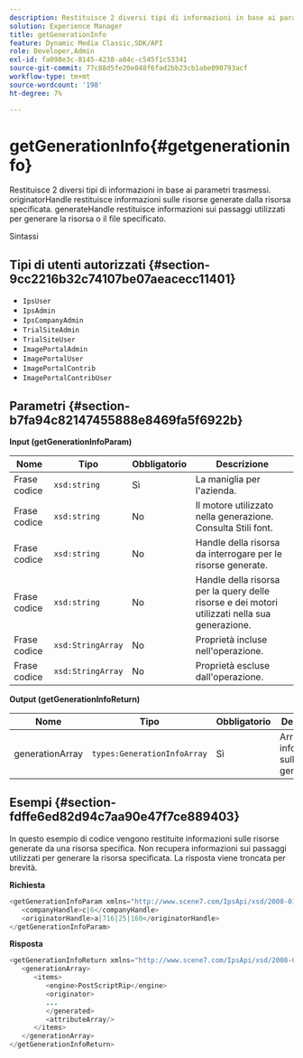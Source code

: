 ```yaml
---
description: Restituisce 2 diversi tipi di informazioni in base ai parametri trasmessi. originatorHandle restituisce informazioni sulle risorse generate dalla risorsa specificata. generateHandle restituisce informazioni sui passaggi utilizzati per generare la risorsa o il file specificato.
solution: Experience Manager
title: getGenerationInfo
feature: Dynamic Media Classic,SDK/API
role: Developer,Admin
exl-id: fa098e3c-8145-4238-a84c-c545f1c53341
source-git-commit: 77c88d5fe20e048f6fad2bb23cb1abe090793acf
workflow-type: tm+mt
source-wordcount: '198'
ht-degree: 7%

---
```


# getGenerationInfo{#getgenerationinfo}

Restituisce 2 diversi tipi di informazioni in base ai parametri trasmessi. originatorHandle restituisce informazioni sulle risorse generate dalla risorsa specificata. generateHandle restituisce informazioni sui passaggi utilizzati per generare la risorsa o il file specificato.

Sintassi

## Tipi di utenti autorizzati {#section-9cc2216b32c74107be07aeacecc11401}

* `IpsUser`
* `IpsAdmin`
* `IpsCompanyAdmin`
* `TrialSiteAdmin`
* `TrialSiteUser`
* `ImagePortalAdmin`
* `ImagePortalUser`
* `ImagePortalContrib`
* `ImagePortalContribUser`

## Parametri {#section-b7fa94c82147455888e8469fa5f6922b}

**Input (getGenerationInfoParam)**

| Nome | Tipo | Obbligatorio | Descrizione |
|---|---|---|---|
| Frase codice | `xsd:string` | Sì | La maniglia per l&#39;azienda. |
| Frase codice | `xsd:string` | No | Il motore utilizzato nella generazione. Consulta Stili font. |
| Frase codice | `xsd:string` | No | Handle della risorsa da interrogare per le risorse generate. |
| Frase codice | `xsd:string` | No | Handle della risorsa per la query delle risorse e dei motori utilizzati nella sua generazione. |
| Frase codice | `xsd:StringArray` | No | Proprietà incluse nell&#39;operazione. |
| Frase codice | `xsd:StringArray` | No | Proprietà escluse dall&#39;operazione. |

**Output (getGenerationInfoReturn)**

| Nome | Tipo | Obbligatorio | Descrizione |
|---|---|---|---|
| generationArray | `types:GenerationInfoArray` | Sì | Array di informazioni sulla generazione. |

## Esempi {#section-fdffe6ed82d94c7aa90e47f7ce889403}

In questo esempio di codice vengono restituite informazioni sulle risorse generate da una risorsa specifica. Non recupera informazioni sui passaggi utilizzati per generare la risorsa specificata. La risposta viene troncata per brevità.

**Richiesta**

```java
<getGenerationInfoParam xmlns="http://www.scene7.com/IpsApi/xsd/2008-01-15">
   <companyHandle>c|6</companyHandle>
   <originatorHandle>a|716|25|160</originatorHandle>
</getGenerationInfoParam>
```

**Risposta**

```java
<getGenerationInfoReturn xmlns="http://www.scene7.com/IpsApi/xsd/2008-01-15">
   <generationArray>
      <items>
         <engine>PostScriptRip</engine>
         <originator>
         ...
         </generated>
         <attributeArray/>
      </items>
   </generationArray>
</getGenerationInfoReturn>
```
